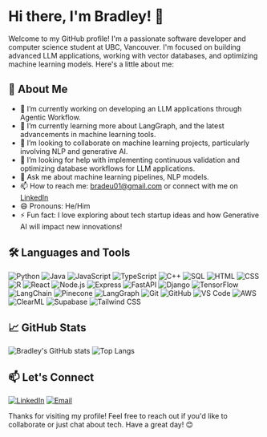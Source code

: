 # Hi there, I'm Bradley! 👋 

Welcome to my GitHub profile! I'm a passionate software developer and computer science student at UBC, Vancouver. I'm focused on building advanced LLM applications, working with vector databases, and optimizing machine learning models. Here's a little about me:

## 🚀 About Me
- 🔭 I’m currently working on developing an LLM applications through Agentic Workflow.
- 🌱 I’m currently learning more about LangGraph, and the latest advancements in machine learning tools.
- 👯 I’m looking to collaborate on machine learning projects, particularly involving NLP and generative AI.
- 🤔 I’m looking for help with implementing continuous validation and optimizing database workflows for LLM applications.
- 💬 Ask me about machine learning pipelines, NLP models.
- 📫 How to reach me: bradeu01@gmail.com or connect with me on [LinkedIn](www.linkedin.com/in/besakran)
- 😄 Pronouns: He/Him
- ⚡ Fun fact: I love exploring about tech startup ideas and how Generative AI will impact new innovations!

## 🛠️ Languages and Tools
![Python](https://img.shields.io/badge/-Python-05122A?style=flat&logo=python)
![Java](https://img.shields.io/badge/-Java-05122A?style=flat&logo=java)
![JavaScript](https://img.shields.io/badge/-JavaScript-05122A?style=flat&logo=javascript)
![TypeScript](https://img.shields.io/badge/-TypeScript-05122A?style=flat&logo=typescript)
![C++](https://img.shields.io/badge/-C++-05122A?style=flat&logo=c%2B%2B)
![SQL](https://img.shields.io/badge/-SQL-05122A?style=flat&logo=postgresql)
![HTML](https://img.shields.io/badge/-HTML-05122A?style=flat&logo=html5)
![CSS](https://img.shields.io/badge/-CSS-05122A?style=flat&logo=css3)
![R](https://img.shields.io/badge/-R-05122A?style=flat&logo=r)
![React](https://img.shields.io/badge/-React-05122A?style=flat&logo=react)
![Node.js](https://img.shields.io/badge/-Node.js-05122A?style=flat&logo=node.js)
![Express](https://img.shields.io/badge/-Express-05122A?style=flat&logo=express)
![FastAPI](https://img.shields.io/badge/-FastAPI-05122A?style=flat&logo=fastapi)
![Django](https://img.shields.io/badge/-Django-05122A?style=flat&logo=django)
![TensorFlow](https://img.shields.io/badge/-TensorFlow-05122A?style=flat&logo=tensorflow)
![LangChain](https://img.shields.io/badge/-LangChain-05122A?style=flat)
![Pinecone](https://img.shields.io/badge/-Pinecone-05122A?style=flat&logo=pinecone)
![LangGraph](https://img.shields.io/badge/-LangGraph-05122A?style=flat)
![Git](https://img.shields.io/badge/-Git-05122A?style=flat&logo=git)
![GitHub](https://img.shields.io/badge/-GitHub-05122A?style=flat&logo=github)
![VS Code](https://img.shields.io/badge/-VS%20Code-05122A?style=flat&logo=visual-studio-code)
![AWS](https://img.shields.io/badge/-AWS-05122A?style=flat&logo=amazon-aws)
![ClearML](https://img.shields.io/badge/-ClearML-05122A?style=flat&logo=clearml)
![Supabase](https://img.shields.io/badge/-Supabase-05122A?style=flat&logo=supabase)
![Tailwind CSS](https://img.shields.io/badge/-Tailwind%20CSS-05122A?style=flat&logo=tailwind-css)

## 📈 GitHub Stats
![Bradley's GitHub stats](https://github-readme-stats.vercel.app/api?username=bradeu&show_icons=true&theme=radical)
![Top Langs](https://github-readme-stats.vercel.app/api/top-langs/?username=bradeu&layout=compact&theme=radical)

## 📫 Let's Connect
[![LinkedIn](https://img.shields.io/badge/-LinkedIn-05122A?style=flat&logo=linkedin)](www.linkedin.com/in/besakran)
[![Email](https://img.shields.io/badge/-Email-05122A?style=flat&logo=gmail)](mailto:bradeu01@gmail.com)

Thanks for visiting my profile! Feel free to reach out if you'd like to collaborate or just chat about tech. Have a great day! 😊


<!--
**bradeu/bradeu** is a ✨ _special_ ✨ repository because its `README.md` (this file) appears on your GitHub profile.

Here are some ideas to get you started:

- 🔭 I’m currently working on ...
- 🌱 I’m currently learning ...
- 👯 I’m looking to collaborate on ...
- 🤔 I’m looking for help with ...
- 💬 Ask me about ...
- 📫 How to reach me: ...
- 😄 Pronouns: ...
- ⚡ Fun fact: ...
-->
